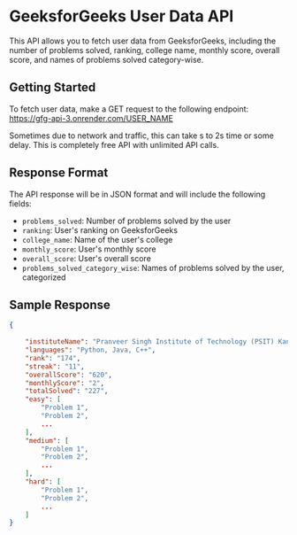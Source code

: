 # GeeksforGeeks User Data API

This API allows you to fetch user data from GeeksforGeeks, including the number of problems solved, ranking, college name, monthly score, overall score, and names of problems solved category-wise.

## Getting Started

To fetch user data, make a GET request to the following endpoint:
https://gfg-api-3.onrender.com/USER_NAME

Sometimes due to network and traffic, this can take s to 2s time or some delay.
This is completely free API with unlimited API calls.

## Response Format

The API response will be in JSON format and will include the following fields:

- `problems_solved`: Number of problems solved by the user
- `ranking`: User's ranking on GeeksforGeeks
- `college_name`: Name of the user's college
- `monthly_score`: User's monthly score
- `overall_score`: User's overall score
- `problems_solved_category_wise`: Names of problems solved by the user, categorized

## Sample Response

```json
{
   
    "instituteName": "Pranveer Singh Institute of Technology (PSIT) Kanpur",
    "languages": "Python, Java, C++",
    "rank": "174",
    "streak": "11",
    "overallScore": "620",
    "monthlyScore": "2",
    "totalSolved": "227",
    "easy": [
        "Problem 1",
        "Problem 2",
        ...
    ],
    "medium": [
        "Problem 1",
        "Problem 2",
        ...
    ],
    "hard": [
        "Problem 1",
        "Problem 2",
        ...
    ]
}
